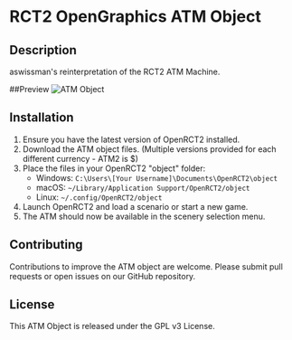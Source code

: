 # RCT2 OpenGraphics ATM Object

## Description
aswissman's reinterpretation of the RCT2 ATM Machine.

##Preview
![ATM Object](/preview.png)

## Installation
1. Ensure you have the latest version of OpenRCT2 installed.
2. Download the ATM object files. (Multiple versions provided for each different currency - ATM2 is $)
3. Place the files in your OpenRCT2 "object" folder:
   - Windows: `C:\Users\[Your Username]\Documents\OpenRCT2\object`
   - macOS: `~/Library/Application Support/OpenRCT2/object`
   - Linux: `~/.config/OpenRCT2/object`
4. Launch OpenRCT2 and load a scenario or start a new game.
5. The ATM should now be available in the scenery selection menu.

## Contributing
Contributions to improve the ATM object are welcome. Please submit pull requests or open issues on our GitHub repository.

## License
This ATM Object is released under the GPL v3 License. 